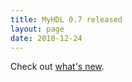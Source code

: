 ```yaml
---
title: MyHDL 0.7 released 
layout: page 
date: 2010-12-24
---
```

Check out [what's new](http://docs.myhdl.org/en/latest/whatsnew/0.7.html).
